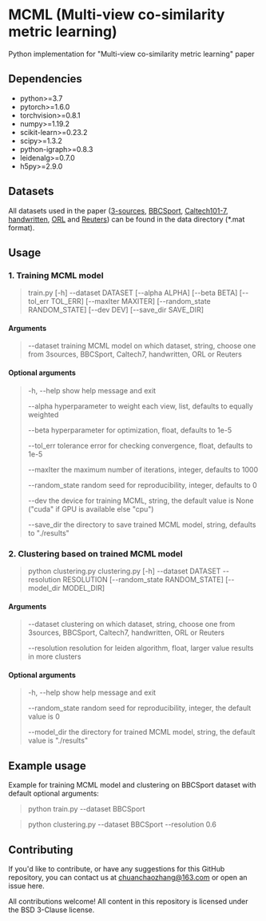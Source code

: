 # MCML (Multi-view co-similarity metric learning)

Python implementation for "Multi-view co-similarity metric learning" paper

## Dependencies

- python>=3.7
- pytorch>=1.6.0
- torchvision>=0.8.1
- numpy>=1.19.2
- scikit-learn>=0.23.2
- scipy>=1.3.2
- python-igraph>=0.8.3
- leidenalg>=0.7.0
- h5py>=2.9.0

## Datasets

All datasets used in the paper ([3-sources](http://mlg.ucd.ie/datasets/3sources.html), [BBCSport](http://mlg.ucd.ie/datasets/), [Caltech101-7](http://www.vision.caltech.edu/Image_Datasets/Caltech101/), [handwritten](https://archive.ics.uci.edu/ml/datasets/Multiple+Features), [ORL](https://www.cl.cam.ac.uk/research/dtg/attarchive/facedatabase.html) and [Reuters](http://archive.ics.uci.edu/ml/datasets.html)) can be found in the data directory (*.mat format).

## Usage

### 1. Training MCML model

> train.py [-h] --dataset DATASET [--alpha ALPHA] [--beta BETA] [--tol_err TOL_ERR] [--maxIter MAXITER] [--random_state RANDOM_STATE] [--dev DEV] [--save_dir SAVE_DIR]

#### Arguments

> --dataset     training MCML model on which dataset, string, choose one from 3sources, BBCSport, Caltech7, handwritten, ORL or Reuters

#### Optional arguments

> -h, --help     show help message and exit
>
> --alpha     hyperparameter to weight each view, list, defaults to equally weighted
>
> --beta     hyperparameter for optimization, float, defaults to 1e-5
>
> --tol_err     tolerance error for checking convergence, float, defaults to 1e-5
>
> --maxIter     the maximum number of iterations, integer, defaults to 1000
>
> --random_state     random seed for reproducibility, integer, defaults to 0
>
> --dev     the device for training MCML, string, the default value is None ("cuda" if GPU is available else "cpu")
>
> --save_dir     the directory to save trained MCML model, string, defaults to "./results"

### 2. Clustering based on trained MCML model

> python clustering.py clustering.py [-h] --dataset DATASET --resolution RESOLUTION [--random_state RANDOM_STATE] [--model_dir MODEL_DIR]

#### Arguments

> --dataset     clustering on which dataset, string, choose one from 3sources, BBCSport, Caltech7, handwritten, ORL or Reuters
>
> --resolution     resolution for leiden algorithm, float, larger value results in more clusters

#### Optional arguments

> -h, --help     show help message and exit
>
> --random_state     random seed for reproducibility, integer, the default value is 0
>
> --model_dir     the directory for trained MCML model, string, the default value is "./results"

## Example usage

Example for training MCML model and clustering on BBCSport dataset with default optional arguments:

> python train.py --dataset BBCSport

> python clustering.py --dataset BBCSport --resolution 0.6

## Contributing

If you'd like to contribute, or have any suggestions for this GitHub repository, you can contact us at chuanchaozhang@163.com or open an issue here. 

All contributions welcome! All content in this repository is licensed under the BSD 3-Clause license.
